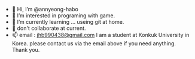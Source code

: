 - 👋 Hi, I’m @annyeong-habo
- 👀 I’m interested in programing with game.
- 🌱 I’m currently learning ... useing git at home.
- 💞️ don't collaborate at current. 
- 📫 email : jhb990438@gmail.com
I am a student at Konkuk University in Korea.
please contact us via the email above if you need anything.
Thank you.
